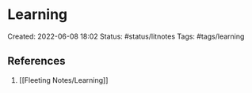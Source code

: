 # Learning
Created: 2022-06-08 18:02
Status: #status/litnotes 
Tags: #tags/learning 

## References
1. [[Fleeting Notes/Learning]]